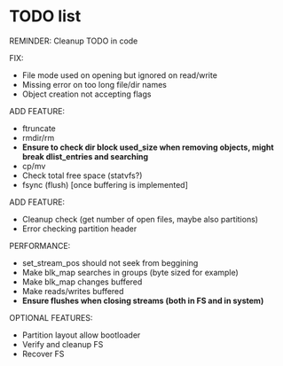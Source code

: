 # TODO list

REMINDER: Cleanup TODO in code

FIX:

* File mode used on opening but ignored on read/write
* Missing error on too long file/dir names
* Object creation not accepting flags

ADD FEATURE:

* ftruncate
* rmdir/rm
* **Ensure to check dir block used_size when removing objects, might break dlist_entries and searching**
* cp/mv
* Check total free space (statvfs?)
* fsync (flush) \[once buffering is implemented\]

ADD FEATURE:

* Cleanup check (get number of open files, maybe also partitions)
* Error checking partition header

PERFORMANCE:

* set_stream_pos should not seek from beggining
* Make blk_map searches in groups (byte sized for example)
* Make blk_map changes buffered
* Make reads/writes buffered
* **Ensure flushes when closing streams (both in FS and in system)**

OPTIONAL FEATURES:

* Partition layout allow bootloader
* Verify and cleanup FS
* Recover FS
